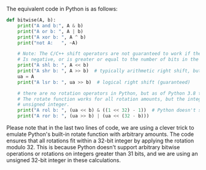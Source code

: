 The equivalent code in Python is as follows:

```python
def bitwise(A, b):
    print("A and b:", A & b)
    print("A or b: ", A | b)
    print("A xor b: ", A ^ b)
    print("not A:   ", ~A)

    # Note: The C/C++ shift operators are not guaranteed to work if the shift count (that is, b)
    # Is negative, or is greater or equal to the number of bits in the integer being shifted.
    print("A shl b: ", A << b)
    print("A shr b: ", A >> b)  # typically arithmetic right shift, but not guaranteed
    ua = A
    print("A lsr b: ", ua >> b)  # logical right shift (guaranteed)

    # there are no rotation operators in Python, but as of Python 3.8 there is a standard-library rotate function.
    # The rotate function works for all rotation amounts, but the integer being rotated must always be an
    # unsigned integer.
    print("A rol b: ", (ua << b) & ((1 << 32) - 1))  # Python doesn't support arbitrary-bit rotation, so use this trick to simulate it
    print("A ror b: ", (ua >> b) | (ua << (32 - b)))
```

Please note that in the last two lines of code, we are using a clever trick to emulate Python's built-in rotate function with arbitrary amounts. The code ensures that all rotations fit within a 32-bit integer by applying the rotation modulo 32. This is because Python doesn't support arbitrary bitwise operations or rotations on integers greater than 31 bits, and we are using an unsigned 32-bit integer in these calculations.
